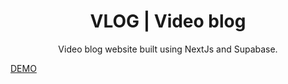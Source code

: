   <h1 align="center">VLOG | Video blog</h1>

<p align="center">
 Video blog website built using NextJs and Supabase.
</p>

<a href="https://video-feed-kappa.vercel.app/" >DEMO</a>
